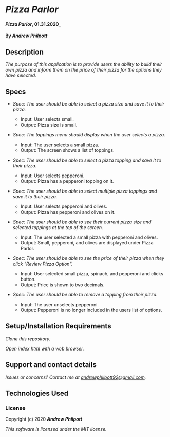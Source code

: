 # _Pizza Parlor_
#### _Pizza Parlor_, 01.31.2020_
#### By _**Andrew Philpott**_
## Description
_The purpose of this application is to provide users the ability to build their own pizza and inform them on the price of their pizza for the options they have selected._

## Specs
* _Spec: The user should be able to select a pizza size and save it to their pizza._
  * Input: User selects small.
  * Output: Pizza size is small.
  
* _Spec: The toppings menu should display when the user selects a pizza._
  * Input: The user selects a small pizza.
  * Output: The screen shows a list of toppings.

* _Spec: The user should be able to select a pizza topping and save it to their pizza._
  * Input: User selects pepperoni.
  * Output: Pizza has a pepperoni topping on it.

* _Spec: The user should be able to select multiple pizza toppings and save it to their pizza._
  * Input: User selects pepperoni and olives.
  * Output: Pizza has pepperoni and olives on it.
  
* _Spec: The user should be able to see their current pizza size and selected toppings at the top of the screen._
  * Input: The user selected a small pizza with pepperoni and olives.
  * Output: Small, pepperoni, and olives are displayed under Pizza Parlor.

* _Spec: The user should be able to see the price of their pizza when they click "Review Pizza Option"._
  * Input: User selected small pizza, spinach, and pepperoni and clicks button.
  * Output: Price is shown to two decimals.

* _Spec: The user should be able to remove a topping from their pizza._
  * Input: The user unselects pepperoni.
  * Output: Pepperoni is no longer included in the users list of options.

## Setup/Installation Requirements
_Clone this repository._

_Open index.html with a web browser._

## Support and contact details
_Issues or concerns? Contact me at andrewphilpott92@gmail.com._

## Technologies Used


### License
Copyright (c) 2020 **_Andrew Philpott_**

*This software is licensed under the MIT license.*
